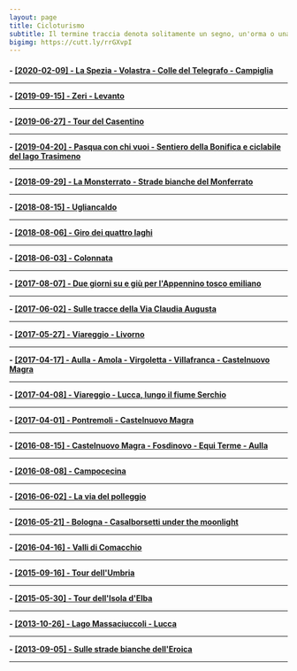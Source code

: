```yaml
---
layout: page
title: Cicloturismo
subtitle: Il termine traccia denota solitamente un segno, un'orma o una scia, ma possiede diversi altri significati.
bigimg: https://cutt.ly/rrGXvpI
---
```

<h4>
- <a href="https://michelesanges.github.io/tracks.html?map_index=22">[2020-02-09] - La Spezia - Volastra - Colle del Telegrafo - Campiglia</a><hr>
- <a href="https://michelesanges.github.io/tracks.html?map_index=21">[2019-09-15] - Zeri - Levanto</a><hr>
- <a href="https://michelesanges.github.io/tracks.html?map_index=20">[2019-06-27] - Tour del Casentino</a><hr>
- <a href="https://michelesanges.github.io/tracks.html?map_index=19">[2019-04-20] - Pasqua con chi vuoi - Sentiero della Bonifica e ciclabile del lago Trasimeno </a><hr>
- <a href="https://michelesanges.github.io/tracks.html?map_index=18">[2018-09-29] - La Monsterrato - Strade bianche del Monferrato</a><hr>
- <a href="https://michelesanges.github.io/tracks.html?map_index=17">[2018-08-15] - Ugliancaldo</a><hr>
- <a href="https://michelesanges.github.io/tracks.html?map_index=16">[2018-08-06] - Giro dei quattro laghi</a><hr>
- <a href="https://michelesanges.github.io/tracks.html?map_index=15">[2018-06-03] - Colonnata</a><hr>
- <a href="https://michelesanges.github.io/tracks.html?map_index=14">[2017-08-07] - Due giorni su e giù per l'Appennino tosco emiliano</a><hr>
- <a href="https://michelesanges.github.io/tracks.html?map_index=13">[2017-06-02] - Sulle tracce della Via Claudia Augusta</a><hr>
- <a href="https://michelesanges.github.io/tracks.html?map_index=12">[2017-05-27] - Viareggio - Livorno</a><hr>
- <a href="https://michelesanges.github.io/tracks.html?map_index=11">[2017-04-17] - Aulla - Amola - Virgoletta - Villafranca - Castelnuovo Magra</a><hr>
- <a href="https://michelesanges.github.io/tracks.html?map_index=10">[2017-04-08] - Viareggio - Lucca, lungo il fiume Serchio</a><hr>
- <a href="https://michelesanges.github.io/tracks.html?map_index=9">[2017-04-01] - Pontremoli - Castelnuovo Magra</a><hr>
- <a href="https://michelesanges.github.io/tracks.html?map_index=8">[2016-08-15] - Castelnuovo Magra - Fosdinovo - Equi Terme - Aulla</a><hr>
- <a href="https://michelesanges.github.io/tracks.html?map_index=7">[2016-08-08] - Campocecina</a><hr>
- <a href="https://michelesanges.github.io/tracks.html?map_index=6">[2016-06-02] - La via del polleggio</a><hr>
- <a href="https://michelesanges.github.io/tracks.html?map_index=5">[2016-05-21] - Bologna - Casalborsetti under the moonlight</a><hr>
- <a href="https://michelesanges.github.io/tracks.html?map_index=4">[2016-04-16] - Valli di Comacchio</a><hr>
- <a href="https://michelesanges.github.io/tracks.html?map_index=3">[2015-09-16] - Tour dell'Umbria</a><hr>
- <a href="https://michelesanges.github.io/tracks.html?map_index=2">[2015-05-30] - Tour dell'Isola d'Elba</a><hr>
- <a href="https://michelesanges.github.io/tracks.html?map_index=1">[2013-10-26] - Lago Massaciuccoli - Lucca</a><hr>
- <a href="https://michelesanges.github.io/tracks.html?map_index=0">[2013-09-05] - Sulle strade bianche dell'Eroica</a><hr>

</h4>

